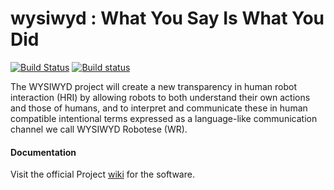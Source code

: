 wysiwyd : What You Say Is What You Did
=======
[![Build Status](https://travis-ci.org/robotology/wysiwyd.png?branch=master)](https://travis-ci.org/robotology/wysiwyd)
[![Build status](https://ci.appveyor.com/api/projects/status/4rckcp8suov8pcv1)](https://ci.appveyor.com/project/pattacini/wysiwyd)

The WYSIWYD project will create a new transparency in human robot interaction (HRI) by allowing robots to both understand their own actions and those of humans, and to interpret and communicate these in human compatible intentional terms expressed as a language-like communication channel we call WYSIWYD Robotese (WR).

#### Documentation
Visit the official Project [wiki](http://wiki.icub.org/wysiwyd/dox/html/index.html) for the software.
